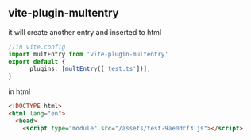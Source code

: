 ## vite-plugin-multentry
it will create another entry and inserted to html

```ts
//in vite.config
import multEntry from 'vite-plugin-multentry'
export default {
      plugins: [multEntry(['test.ts'])],
}

```

in html
```html
<!DOCTYPE html>
<html lang="en">
  <head>
    <script type="module" src="/assets/test-9ae0dcf3.js"></script>

```